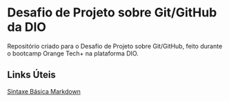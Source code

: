 # Desafio de Projeto sobre Git/GitHub da DIO
Repositório criado para o Desafio de Projeto sobre Git/GitHub, feito durante o bootcamp Orange Tech+ na plataforma DIO.

## Links Úteis
[Sintaxe Básica Markdown](https://www.markdownguide.org/basic-syntax/)
